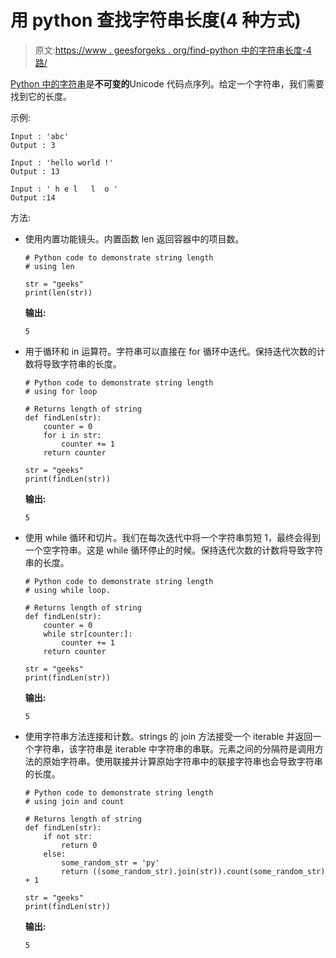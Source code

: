 # 用 python 查找字符串长度(4 种方式)

> 原文:[https://www . geesforgeks . org/find-python 中的字符串长度-4 路/](https://www.geeksforgeeks.org/find-length-of-a-string-in-python-4-ways/)

[Python 中的字符串](https://www.geeksforgeeks.org/python-strings/)是**不可变的**Unicode 代码点序列。给定一个字符串，我们需要找到它的长度。

示例:

```
Input : 'abc'
Output : 3

Input : 'hello world !'
Output : 13

Input : ' h e l   l  o '
Output :14

```

方法:

*   使用内置功能镜头。内置函数 len 返回容器中的项目数。

    ```
    # Python code to demonstrate string length 
    # using len

    str = "geeks"
    print(len(str))
    ```

    **输出:**

    ```
    5

    ```

*   用于循环和 in 运算符。字符串可以直接在 for 循环中迭代。保持迭代次数的计数将导致字符串的长度。

    ```
    # Python code to demonstrate string length 
    # using for loop

    # Returns length of string
    def findLen(str):
        counter = 0    
        for i in str:
            counter += 1
        return counter

    str = "geeks"
    print(findLen(str))
    ```

    **输出:**

    ```
    5

    ```

*   使用 while 循环和切片。我们在每次迭代中将一个字符串剪短 1，最终会得到一个空字符串。这是 while 循环停止的时候。保持迭代次数的计数将导致字符串的长度。

    ```
    # Python code to demonstrate string length 
    # using while loop.

    # Returns length of string
    def findLen(str):
        counter = 0
        while str[counter:]:
            counter += 1
        return counter

    str = "geeks"
    print(findLen(str))
    ```

    **输出:**

    ```
    5

    ```

*   使用字符串方法连接和计数。strings 的 join 方法接受一个 iterable 并返回一个字符串，该字符串是 iterable 中字符串的串联。元素之间的分隔符是调用方法的原始字符串。使用联接并计算原始字符串中的联接字符串也会导致字符串的长度。

    ```
    # Python code to demonstrate string length 
    # using join and count

    # Returns length of string
    def findLen(str):
        if not str:
            return 0
        else:
            some_random_str = 'py'
            return ((some_random_str).join(str)).count(some_random_str) + 1

    str = "geeks"
    print(findLen(str))
    ```

    **输出:**

    ```
    5

    ```